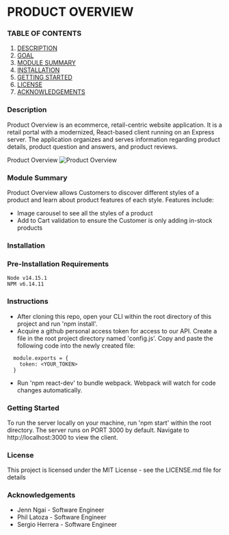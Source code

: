 # PRODUCT OVERVIEW

### TABLE OF CONTENTS

1. [DESCRIPTION](#description)
2. [GOAL](#goal)
3. [MODULE SUMMARY](#module-summary)
4. [INSTALLATION](#installation)
5. [GETTING STARTED](#getting-started)
6. [LICENSE](#license)
7. [ACKNOWLEDGEMENTS](#acknowledgements)


### Description <a name="description"></a>

Product Overview is an ecommerce, retail-centric website application. It is a retail portal with a modernized, React-based client running on an Express server. The application organizes and serves information regarding product details, product question and answers, and product reviews.

Product Overview
![Product Overview](https://media.giphy.com/media/VlAlpXi50uIXF0qvA2/giphy.gif)


### Module Summary <a name="module-summary"></a>

Product Overview allows Customers to discover different styles of a product and learn about product features of each style. Features include:
  - Image carousel to see all the styles of a product
  - Add to Cart validation to ensure the Customer is only adding in-stock products

### Installation <a name="installation"></a>
### Pre-Installation Requirements
    Node v14.15.1
    NPM v6.14.11
### Instructions
  - After cloning this repo, open your CLI within the root directory of this project and run 'npm install'.
  - Acquire a github personal access token for access to our API. Create a file in the root project directory named 'config.js'.
  Copy and paste the following code into the newly created file:
  ```
    module.exports = {
      token: <YOUR_TOKEN>
    }
  ```
  - Run 'npm react-dev' to bundle webpack. Webpack will watch for code changes automatically.

### Getting Started <a name="getting-started"></a>
  To run the server locally on your machine, run 'npm start' within the root directory.
  The server runs on PORT 3000 by default. Navigate to http://localhost:3000 to view the client.

### License <a name="license"></a>
  This project is licensed under the MIT License - see the LICENSE.md file for details

### Acknowledgements <a name="acknowledgements"></a>
 
- Jenn Ngai - Software Engineer
- Phil Latoza - Software Engineer
- Sergio Herrera - Software Engineer
